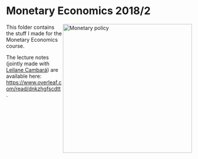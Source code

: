 # Monetary Economics 2018/2

<p align = "left">
    <img src="https://s3.amazonaws.com/lowres.cartoonstock.com/-monetary_planning-darts-interventionist_economics-stocks_and_bonds-bailouts-dbrn812_low.jpg" alt="Monetary policy" width="350" align = "right">
  

This folder contains the stuff I made for the Monetary Economics course.

The lecture notes (jointly made with [Leilane Cambará](https://github.com/leilanefrc)) are available here: https://www.overleaf.com/read/dnkzhgfscdtt .

